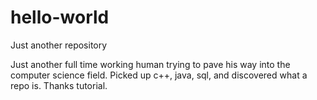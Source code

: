 # hello-world
Just another repository

Just another full time working human trying to pave his way into the computer science field.
Picked up c++, java, sql, and discovered what a repo is. Thanks tutorial.

